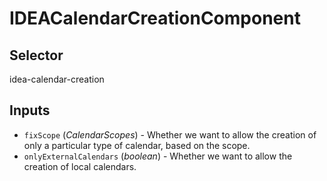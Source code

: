 # IDEACalendarCreationComponent

## Selector

idea-calendar-creation

## Inputs

- `fixScope` (*CalendarScopes*) - Whether we want to allow the creation of only a particular type of calendar, based on the scope.
- `onlyExternalCalendars` (*boolean*) - Whether we want to allow the creation of local calendars.

